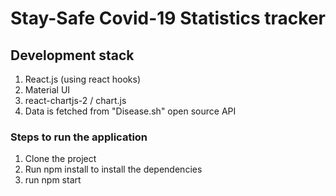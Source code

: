 # Stay-Safe Covid-19 Statistics tracker

## Development stack
1. React.js (using react hooks)
2. Material UI
3. react-chartjs-2 / chart.js
4. Data is fetched from "Disease.sh" open source API

### Steps to run the application
1. Clone the project
2. Run npm install to install the dependencies
3. run npm start